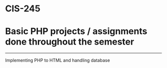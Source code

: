 # CIS-245
# Basic PHP projects / assignments done throughout the semester
----------------------------------------------------------------
Implementing PHP to HTML and handling database
